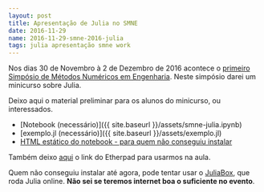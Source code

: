 ```yaml
---
layout: post
title: Apresentação de Julia no SMNE
date: 2016-11-29
name: 2016-11-29-smne-2016-julia
tags: julia apresentação smne work
---
```

Nos dias 30 de Novembro à 2 de Dezembro de 2016 acontece o [primeiro Simpósio
de Métodos Numéricos em Engenharia](http://eventos.ufpr.br/smne/SMNE1).
Neste simpósio darei um minicurso sobre Julia.

Deixo aqui o material preliminar para os alunos do minicurso, ou interessados.

- [Notebook (necessário)]({{ site.baseurl }}/assets/smne-julia.ipynb)
- [exemplo.jl (necessário)]({{ site.baseurl }}/assets/exemplo.jl)
- [HTML estático do notebook - para quem não conseguiu
  instalar]({{site.baseurl}}/assets/smne-julia.html)

Também deixo [aqui](https://pad.riseup.net/p/aCXYqUjz3cCS) o link do Etherpad
para usarmos na aula.

Quem não conseguiu instalar até agora, pode tentar usar o
[JuliaBox](https://juliabox.com/), que roda Julia online. **Não sei se teremos
internet boa o suficiente no evento**.
